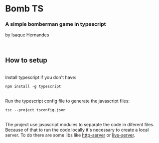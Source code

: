 # Bomb TS
### A simple bomberman game in typescript
by Isaque Hernandes

&nbsp;

## How to setup
\
Install typescript if you don't have:

```npm install -g typescript``` 


\
Run the typescript config file to generate the javascript files:

`tsc --project tsconfig.json`

\
The project use javascript modules to separate the code in diferent files. Because of that to run the code locally it's necessary to create a local server. To do there are some libs like [http-server](https://github.com/http-party/http-server) or [live-server](https://github.com/tapio/live-server).